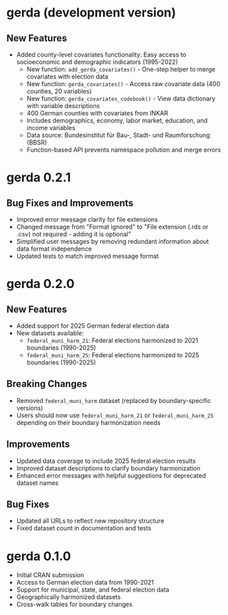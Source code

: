 # gerda (development version)

## New Features

* Added county-level covariates functionality: Easy access to socioeconomic and demographic indicators (1995-2022)
  * New function: `add_gerda_covariates()` - One-step helper to merge covariates with election data
  * New function: `gerda_covariates()` - Access raw covariate data (400 counties, 20 variables)
  * New function: `gerda_covariates_codebook()` - View data dictionary with variable descriptions
  * 400 German counties with covariates from INKAR
  * Includes demographics, economy, labor market, education, and income variables
  * Data source: Bundesinstitut für Bau-, Stadt- und Raumforschung (BBSR)
  * Function-based API prevents namespace pollution and merge errors

# gerda 0.2.1

## Bug Fixes and Improvements

* Improved error message clarity for file extensions
* Changed message from "Format ignored" to "File extension (.rds or .csv) not required - adding it is optional"
* Simplified user messages by removing redundant information about data format independence
* Updated tests to match improved message format

# gerda 0.2.0

## New Features

* Added support for 2025 German federal election data
* New datasets available:
  * `federal_muni_harm_21`: Federal elections harmonized to 2021 boundaries (1990-2025)
  * `federal_muni_harm_25`: Federal elections harmonized to 2025 boundaries (1990-2025)

## Breaking Changes

* Removed `federal_muni_harm` dataset (replaced by boundary-specific versions)
* Users should now use `federal_muni_harm_21` or `federal_muni_harm_25` depending on their boundary harmonization needs

## Improvements

* Updated data coverage to include 2025 federal election results
* Improved dataset descriptions to clarify boundary harmonization
* Enhanced error messages with helpful suggestions for deprecated dataset names

## Bug Fixes

* Updated all URLs to reflect new repository structure
* Fixed dataset count in documentation and tests

# gerda 0.1.0

* Initial CRAN submission
* Access to German election data from 1990-2021
* Support for municipal, state, and federal election data
* Geographically harmonized datasets
* Cross-walk tables for boundary changes
